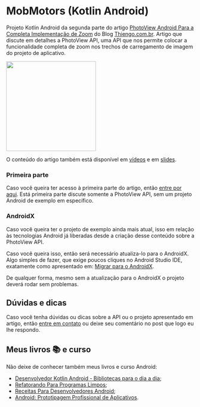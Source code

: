 # MobMotors (Kotlin Android)

Projeto Kotlin Android da segunda parte do artigo [PhotoView Android Para a Completa Implementação de Zoom](https://www.thiengo.com.br/photoview-android-para-a-completa-implementacao-de-zoom#title-19) do Blog [Thiengo.com.br](https://www.thiengo.com.br). Artigo que discute em detalhes a PhotoView API, uma API que nos permite colocar a funcionalidade completa de zoom nos trechos de carregamento de imagem do projeto de aplicativo.

<img src="https://www.thiengo.com.br/img/post/normal/if8ibd5lbv9uaaesh2b77km934a4dac8140d91222ab6047f99a3d52904.gif" width="240">

O conteúdo do artigo também está disponível em [vídeos](https://www.thiengo.com.br/photoview-android-para-a-completa-implementacao-de-zoom#title-38) e em [slides](https://www.thiengo.com.br/photoview-android-para-a-completa-implementacao-de-zoom#title-37).

### Primeira parte

Caso você queira ter acesso à primeira parte do artigo, então [entre por aqui](https://www.thiengo.com.br/photoview-android-para-a-completa-implementacao-de-zoom#title-01). Está primeira parte discute somente a PhotoView API, sem um projeto Android de exemplo em específico.

### AndroidX

Caso você queira ter o projeto de exemplo ainda mais atual, isso em relação às tecnologias Android já liberadas desde a criação desse conteúdo sobre a PhotoView API.

Caso você queira isso, então será necessário atualiza-lo para o AndroidX. Algo simples de fazer, que exige poucos cliques no Android Studio IDE, exatamente como apresentado em: [Migrar para o AndroidX](https://developer.android.com/jetpack/androidx/migrate?hl=pt-br).

De qualquer forma, mesmo sem a atualização para o AndroidX o projeto deverá rodar sem problemas.

## Dúvidas e dicas

Caso você tenha dúvidas ou dicas sobre a API ou o projeto apresentado em artigo, então [entre em contato](https://www.thiengo.com.br/contato) ou deixe seu comentário no post que logo eu lhe respondo.

## Meus livros 📚 e curso

Não deixe de conhecer também meus livros e curso Android:

- [Desenvolvedor Kotlin Android - Bibliotecas para o dia a dia](https://www.thiengo.com.br/livro-desenvolvedor-kotlin-android);
- [Refatorando Para Programas Limpos](https://www.thiengo.com.br/livro-refatorando-para-programas-limpos);
- [Receitas Para Desenvolvedores Android](https://www.thiengo.com.br/livro-receitas-para-desenvolvedores-android);
- [Android: Prototipagem Profissional de Aplicativos](https://www.udemy.com/course/android-prototipagem-profissional-de-aplicativos/?locale=pt_BR&persist_locale=).

